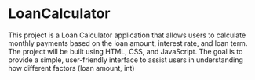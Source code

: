 # LoanCalculator
This project is a Loan Calculator application that allows users to calculate monthly payments based on the loan amount, interest rate, and loan term. The project will be built using HTML, CSS, and JavaScript. The goal is to provide a simple, user-friendly interface to assist users in understanding how different factors (loan amount, int)
